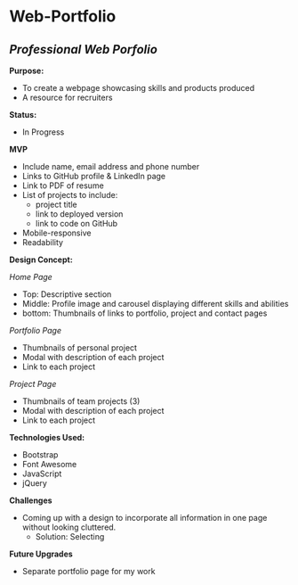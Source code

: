 # Web-Portfolio
## *Professional Web Porfolio*

**Purpose:**
- To create a webpage showcasing skills and products produced
- A resource for recruiters

**Status:**
- In Progress

**MVP**
- Include name, email address and phone number
- Links to GitHub profile & LinkedIn page
- Link to PDF of resume
- List of projects to include: 
    * project title
    * link to deployed version
    * link to code on GitHub
- Mobile-responsive
- Readability

**Design Concept:**

*Home Page*
- Top: Descriptive section
- Middle: Profile image and carousel displaying different skills and abilities
- bottom: Thumbnails of links to portfolio, project and contact pages

*Portfolio Page*
- Thumbnails of personal project
- Modal with description of each project
- Link to each project

*Project Page*
- Thumbnails of team projects (3)
- Modal with description of each project
- Link to each project

**Technologies Used:**
- Bootstrap
- Font Awesome
- JavaScript
- jQuery

**Challenges**
- Coming up with a design to incorporate all information in one page without looking cluttered.
    * Solution: Selecting 

**Future Upgrades**
- Separate portfolio page for my work